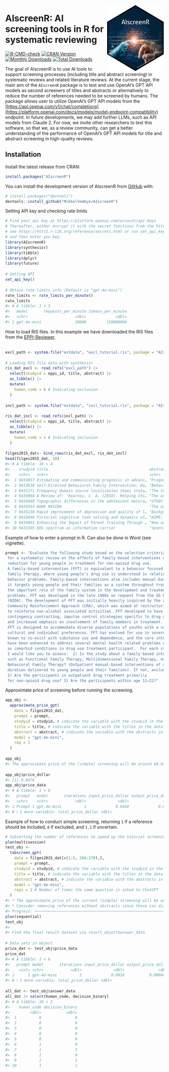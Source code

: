 
<!-- README.md is generated from README.Rmd. Please edit that file -->

<a href="https://mikkelvembye.github.io/AIscreenR/"><img src="man/figures/AIscreenR_hex.png" align="right" width="180" /></a>

# AIscreenR: AI screening tools in R for systematic reviewing

<!-- badges: start -->

[![R-CMD-check](https://github.com/MikkelVembye/AIscreenR/actions/workflows/R-CMD-check.yaml/badge.svg)](https://github.com/MikkelVembye/AIscreenR/actions/workflows/R-CMD-check.yaml)
[![CRAN
Version](https://www.r-pkg.org/badges/version/AIscreenR)](https://cran.r-project.org/package=AIscreenR)
[![Monthly
Downloads](https://cranlogs.r-pkg.org/badges/AIscreenR)](https://cranlogs.r-pkg.org/badges/AIscreenR)
[![Total
Downloads](https://cranlogs.r-pkg.org/badges/grand-total/AIscreenR)](https://cranlogs.r-pkg.org/badges/grand-total/AIscreenR)
<!-- badges: end -->

The goal of AIscreenR is to use AI tools to support screening processes
(including title and abstract screening) in systematic reviews and
related literature reviews. At the current stage, the main aim of the
`AIscreenR` package is to test and use OpenAI’s GPT API models as second
screeners of titles and abstracts or alternatively to reduce the number
of references needed to be screened by humans. The package allows user
to utilize OpenAI’s GPT API models from the
[https://api.openai.com/v1/chat/completions](https://platform.openai.com/docs/models/model-endpoint-compatibility)
endpoint. In future developments, we may add further LLMs, such as API
models from Claude 2. For now, we invite other researchers to test this
software, so that we, as a review community, can get a better
understanding of the performance of OpenAI’s GPT API models for title
and abstract screening in high-quality reviews.

## Installation

Install the latest release from CRAN:

``` r
install.packages("AIscreenR")
```

You can install the development version of AIscreenR from
[GitHub](https://github.com/) with:

``` r
# install.packages("devtools")
devtools::install_github("MikkelVembye/AIscreenR")
```

Setting API key and checking rate limits

``` r
# Find your api key at https://platform.openai.com/account/api-keys 
# Thereafter, either encrypt it with the secret functions from the httr2 package
# see https://httr2.r-lib.org/reference/secrets.html or run set_api_key() 
# and then enter you key.
library(AIscreenR)
library(synthesisr)
library(tibble)
library(dplyr)
library(future)

# Setting API
set_api_key()

# Obtain rate limits info (Default is "gpt-4o-mini")
rate_limits <- rate_limits_per_minute()
rate_limits
#> # A tibble: 1 × 3
#>   model       requests_per_minute tokens_per_minute
#>   <chr>                     <dbl>             <dbl>
#> 1 gpt-4o-mini               30000         150000000
```

How to load RIS files. In this example we have downloaded the RIS files
from the
[EPPI-Reviewer](https://eppi.ioe.ac.uk/cms/Default.aspx?tabid=2914).

``` r

excl_path <- system.file("extdata", "excl_tutorial.ris", package = "AIscreenR")

# Loading RIS file data with synthesisr 
ris_dat_excl <- read_refs("excl_path") |> 
  select(studyid = eppi_id, title, abstract) |> 
  as_tibble() |> 
  mutate(
    human_code = 0 # Indicating exclusion
  )

incl_path <- system.file("extdata", "incl_tutorial.ris", package = "AIscreenR")

ris_dat_incl <- read_refs(incl_path) |> 
  select(studyid = eppi_id, title, abstract) |> 
  as_tibble() |> 
  mutate(
    human_code = 1 # Indicating inclusion
  )

filges2015_dat<- bind_rows(ris_dat_excl, ris_dat_incl)
head(filges2015_dat, 10)
#> # A tibble: 10 × 4
#>    studyid title                                             abstract human_code
#>    <chr>   <chr>                                             <chr>         <dbl>
#>  1 9434957 Estimating and communicating prognosis in advanc… "Progno…          0
#>  2 9433838 Self-Directed Behavioral Family Intervention: Do… "Behavi…          0
#>  3 9431171 Frequency domain source localization shows state… "The to…          0
#>  4 9433968 A Review of: 'Kearney, C. A. (2010). Helping Chi… "The ar…          0
#>  5 9434460 Topographic differences in the adolescent matura… "STUDY …          0
#>  6 9433554 BOOK REVIEW                                       "The ar…          0
#>  7 9435130 Rapid improvement of depression and quality of l… "Backgr…          0
#>  8 9432040 Pictorial cognitive task solving and dynamics of… "AIMS: …          0
#>  9 9434093 Enhancing the Impact of Parent Training Through … "New an…          0
#> 10 9431505 EEG spectrum as information carrier               "Sponta…          0
```

Example of how to enter a prompt in R. Can also be done in Word (see
vignette).

``` r
prompt <- "Evaluate the following study based on the selection criteria
 for a systematic review on the effects of family-based interventions on drug abuse
 reduction for young people in treatment for non-opioid drug use.
 A family-based intervention (FFT) is equivalent to a behavior focused
 family therapy, where young people’s drug use is understood in relation to family
 behavior problems. Family-based interventions also includes manual-based family therapies as
 it targets young people and their families as a system throughout treatment, and thereby recognizes
 the important role of the family system in the development and treatment of young people’s drug use
 problems. FFT was developed in the late 1980s on request from the US National Institute on Drug Abuse
 (NIDA). The development of FFT was initially heavily inspired by the alcohol abuse program
 Community Reinforcement Approach (CRA), which was aimed at restructuring the environment
 to reinforce non-alcohol associated activities. FFT developed to have more emphasis on
 contingency contracting, impulse control strategies specific to drug use,
 and increased emphasis on involvement of family members in treatment.
 FFT is designed to accommodate diverse populations of youths with a variety of behavioral,
 cultural and individual preferences. FFT has evolved for use in severe behavioral disturbances
 known to co-exist with substance use and dependence, and the core interventions
 have been enhanced to address several mental health related problems commonly occurring
 as comorbid conditions in drug use treatment participant.  For each study,
 I would like you to assess:  1) Is the study about a family-based intervention,
 such as Functional Family Therapy, Multidimensional Family Therapy, or
 Behavioral Family Therapy? (Outpatient manual-based interventions of any
 duration delivered to young people and their families). If not, exclude study.
 2) Are the participants in outpatient drug treatment primarily
 for non-opioid drug use? 3) Are the participants within age 11–21?"
```

Approximate price of screening before running the screening.

``` r
app_obj <- 
  approximate_price_gpt(
    data = filges2015_dat,
    prompt = prompt,
    studyid = studyid, # indicate the variable with the studyid in the data
    title = title, # indicate the variable with the titles in the data
    abstract = abstract, # indicate the variable with the abstracts in the data
    model = "gpt-4o-mini",
    rep = 1 
  )

app_obj
#> The approximate price of the (simple) screening will be around $0.0476.

app_obj$price_dollar
#> [1] 0.0476
app_obj$price_data
#> # A tibble: 1 × 6
#>   prompt   model       iterations input_price_dollar output_price_dollar
#>   <chr>    <chr>            <dbl>              <dbl>               <dbl>
#> 1 Prompt 1 gpt-4o-mini          1             0.0458             0.00178
#> # ℹ 1 more variable: total_price_dollar <dbl>
```

Example of how to conduct simple screening, returning `1` if a reference
should be included, `0` if excluded, and `1.1` if uncertain.

``` r
# Subsetting the number of references to speed up the tutorial screening
plan(multisession)
test_obj <- 
  tabscreen_gpt(
    data = filges2015_dat[c(1:5, 266:270),],
    prompt = prompt, 
    studyid = studyid, # indicate the variable with the studyid in the data
    title = title, # indicate the variable with the titles in the data
    abstract = abstract, # indicate the variable with the abstracts in the data
    model = "gpt-4o-mini",
    reps = 1 # Number of times the same question is asked to ChatGPT
  ) 
#> * The approximate price of the current (simple) screening will be around $0.0017.
#> * Consider removing references without abstracts since these can distort the accuracy of the screening.
#> Progress: ───────────────────────────────────────────────────────────────────────────────────── 100%
plan(sequential)
test_obj
#> 
#> Find the final result dataset via result_object$answer_data

# Data sets in object
price_dat <- test_obj$price_data
price_dat
#> # A tibble: 1 × 6
#>   prompt model       iterations input_price_dollar output_price_dollar
#>    <int> <chr>            <dbl>              <dbl>               <dbl>
#> 1      1 gpt-4o-mini          1             0.0016           0.0000432
#> # ℹ 1 more variable: total_price_dollar <dbl>

all_dat <- test_obj$answer_data
all_dat |> select(human_code, decision_binary)
#> # A tibble: 10 × 2
#>    human_code decision_binary
#>         <dbl>           <dbl>
#>  1          0               0
#>  2          0               0
#>  3          0               0
#>  4          0               0
#>  5          0               0
#>  6          1               0
#>  7          1               1
#>  8          1               0
#>  9          1               1
#> 10          1               1
```
